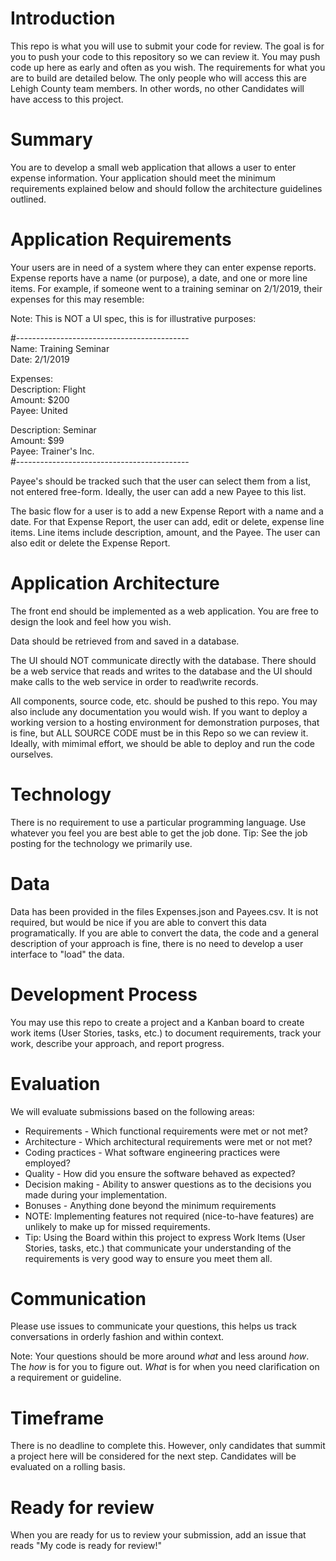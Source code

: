 # Introduction 
This repo is what you will use to submit your code for review. 
The goal is for you to push your code to this repository so we can review it. 
You may push code up here as early and often as you wish. The requirements for what you are to build are detailed below.
The only people who will access this are Lehigh County team members. In other words, no other Candidates will have access to this project. 

# Summary
You are to develop a small web application that allows a user to enter expense information. Your application should meet the minimum requirements explained below and should follow the architecture guidelines outlined.

# Application Requirements
Your users are in need of a system where they can enter expense reports. Expense reports have a name (or purpose), a date, and one or more line items. 
For example, if someone went to a training seminar on 2/1/2019, their expenses for this may resemble: 

Note: This is NOT a UI spec, this is for illustrative purposes: <br/>


#------------------------------------------- <br/>
Name: Training Seminar <br/>
Date: 2/1/2019<br/>

Expenses: <br/>
Description: Flight <br/>
Amount: $200 <br/>
Payee: United <br/>

Description: Seminar <br/>
Amount: $99 <br/>
Payee: Trainer's Inc. <br/>
#-------------------------------------------


Payee's should be tracked such that the user can select them from a list, not entered free-form. Ideally, the user can add a new Payee to this list.

The basic flow for a user is to add a new Expense Report with a name and a date. For that Expense Report, the user can add, edit or delete, expense line items.
Line items include description, amount, and the Payee. The user can also edit or delete the Expense Report. 

# Application Architecture 
The front end should be implemented as a web application. You are free to design the look and feel how you wish. 

Data should be retrieved from and saved in a database. 

The UI should NOT communicate directly with the database. There should be a web service that reads and writes to the database and the UI should make calls to the web service in order to read\write records. 

All components, source code, etc. should be pushed to this repo. You may also include any documentation you would wish. 
If you want to deploy a working version to a hosting environment for demonstration purposes, that is fine, but ALL SOURCE CODE must be in this Repo so we can review it.
Ideally, with mimimal effort, we should be able to deploy and run the code ourselves. 

# Technology
There is no requirement to use a particular programming language. Use whatever you feel you are best able to get the job done. 
Tip: See the job posting for the technology we primarily use. 

# Data
Data has been provided in the files Expenses.json and Payees.csv. It is not required, but would be nice if you are able to convert this data programatically.
If you are able to convert the data, the code and a general description of your approach is fine, there is no need to develop a user interface to "load" the data. 

# Development Process 
You may use this repo to create a project and a Kanban board to create work items (User Stories, tasks, etc.) to document requirements, track your work, describe your approach, and report progress. 

# Evaluation
We will evaluate submissions based on the following areas:
- Requirements - Which functional requirements were met or not met? 
- Architecture - Which architectural requirements were met or not met? 
- Coding practices - What software engineering practices were employed? 
- Quality - How did you ensure the software behaved as expected? 
- Decision making - Ability to answer questions as to the decisions you made during your implementation. 
- Bonuses - Anything done beyond the minimum requirements
- NOTE: Implementing features not required (nice-to-have features) are unlikely to make up for missed requirements. 
- Tip: Using the Board within this project to express Work Items (User Stories, tasks, etc.) that communicate your understanding of the requirements is very good way to ensure you meet them all. 

# Communication
Please use issues to communicate your questions, this helps us track conversations in orderly fashion and within context. 

Note: Your questions should be more around *what* and less around *how*. The *how* is for you to figure out. *What* is for when you need clarification on a requirement or guideline.

# Timeframe
There is no deadline to complete this. 
However, only candidates that summit a project here will be considered for the next step. Candidates will be evaluated on a rolling basis. 

# Ready for review
When you are ready for us to review your submission, add an issue that reads "My code is ready for review!" 

